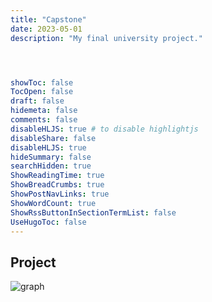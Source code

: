 ```yaml
---
title: "Capstone"
date: 2023-05-01
description: "My final university project."




showToc: false
TocOpen: false
draft: false
hidemeta: false
comments: false
disableHLJS: true # to disable highlightjs
disableShare: false
disableHLJS: true
hideSummary: false
searchHidden: true
ShowReadingTime: true
ShowBreadCrumbs: true
ShowPostNavLinks: true
ShowWordCount: true
ShowRssButtonInSectionTermList: false
UseHugoToc: false
---
```

## Project 

![graph](https://github.com/gothinkster/realworld/raw/main/diagram.svg)
